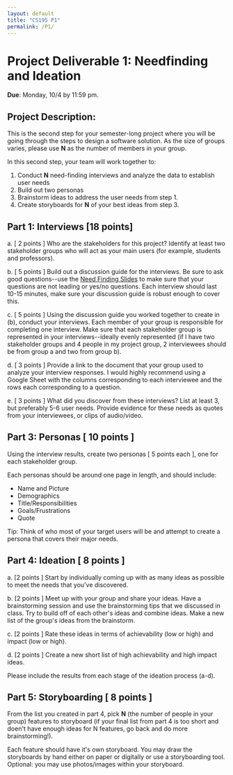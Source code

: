 ```yaml
---
layout: default
title: "CS195 P1"
permalink: /P1/
---
```


# Project Deliverable 1: Needfinding and Ideation

**Due**: Monday, 10/4 by 11:59 pm.

## Project Description:
This is the second step for your semester-long project where you will be going through the steps to design a software solution. As the size of groups varies,
please use **N** as the number of members in your group. 

In this second step, your team will work together to: 
1. Conduct **N** need-finding interviews and analyze the data to establish user needs
2. Build out two personas
3. Brainstorm ideas to address the user needs from step 1. 
4. Create storyboards for **N** of your best ideas from step 3.  

## Part 1: Interviews [18 points]

a. [ 2 points ] Who are the stakeholders for this project? Identify at least two stakeholder groups who will act as your main users (for example, students and professors).

b. [ 5 points ] Build out a discussion guide for the interviews. Be sure to ask good questions--use the [Need Finding Slides](https://docs.google.com/presentation/d/1WHHTmOD-NebAH7PcEX51CW1ew1KdagpoFMAw661ZNQw/edit?usp=sharing) 
to make sure that your questions are not leading or yes/no questions. Each interview should last 10-15 minutes, make sure your discussion guide is robust enough to cover this.

c. [ 5 points ] Using the discussion guide you worked together to create in (b), conduct your interviews. Each member of your group is responsible for completing one interview. 
Make sure that each stakeholder group is represented in your interviews--ideally evenly represented (if I have two stakeholder groups and 4 people in my project group, 2 interviewees should be from group a and two from group b). 

d. [ 3 points ] Provide a link to the document that your group used to analyze your interview responses. I would highly recommend using a Google Sheet with the columns corresponding to each interviewee
and the rows each corresponding to a question.

e. [ 3 points ] What did you discover from these interviews? List at least 3, but preferably 5-6 user needs. Provide evidence for these needs as quotes from your interviewees, or clips of audio/video. 

## Part 3: Personas [ 10 points ]
Using the interview results, create two personas [ 5 points each ], one for each stakeholder group. 

Each personas should be around one page in length, and should include: 
- Name and Picture
- Demographics
- Title/Responsibilities
- Goals/Frustrations
- Quote

Tip: Think of who most of your target users will be and attempt to create a persona that covers their major needs. 

## Part 4: Ideation [ 8 points ]
a. [2 points ] Start by individually coming up with as many ideas as possible to meet the needs that you've discovered.

b. [2 points ] Meet up with your group and share your ideas. Have a brainstorming session and use the brainstorming tips that we discussed in class. 
Try to build off of each other's ideas and combine ideas. Make a new list of the group's ideas from the brainstorm.

c. [2 points ] Rate these ideas in terms of achievability (low or high) and impact (low or high). 

d. [2 points ] Create a new short list of high achievability and high impact ideas.

Please include the results from each stage of the ideation process (a-d).

## Part 5: Storyboarding [ 8 points ]
From the list you created in part 4, pick **N** (the number of people in your group) features to storyboard 
(if your final list from part 4 is too short and doen't have enough ideas for N features, go back and do more brainstorming!).

Each feature should have it's own storyboard. You may draw the storyboards by hand either on paper or digitally or use a storyboarding tool. 
Optional: you may use photos/images within your storyboard.



